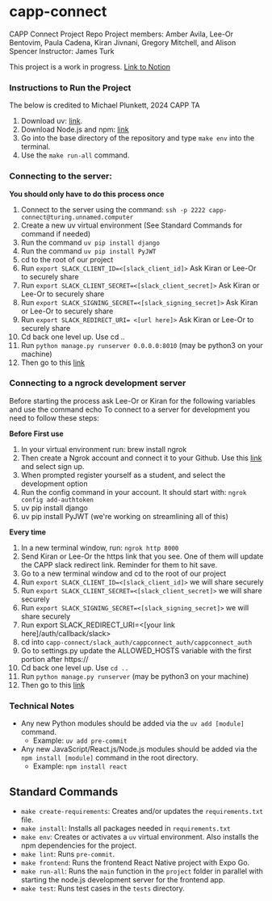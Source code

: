 # capp-connect
CAPP Connect Project Repo
Project members: Amber Avila, Lee-Or Bentovim, Paula Cadena, Kiran Jivnani, Gregory Mitchell, and Alison Spencer
Instructor: James Turk

This project is a work in progress. [Link to Notion](https://www.notion.so/Projects-Tasks-1d50e856f08380bdb819cc3870547466)

### Instructions to Run the Project

The below is credited to Michael Plunkett, 2024 CAPP TA

1. Download uv: [link](https://docs.astral.sh/uv/).
2. Download Node.js and npm: [link](https://docs.npmjs.com/downloading-and-installing-node-js-and-npm)
3. Go into the base directory of the repository and type `make env` into the terminal.
4. Use the `make run-all` command.

### Connecting to the server:
 **You should only have to do this process once**
1. Connect to the server using the command: `ssh -p 2222 capp-connect@turing.unnamed.computer`
2. Create a new uv virtual environment (See Standard Commands for command if needed)
4. Run the command `uv pip install django`
5. Run the command `uv pip install PyJWT`
6. cd to the root of our project
7. Run `export SLACK_CLIENT_ID=<[slack_client_id]>` Ask Kiran or Lee-Or to securely share
8. Run `export SLACK_CLIENT_SECRET=<[slack_client_secret]>` Ask Kiran or Lee-Or to securely share
9. Run `export SLACK_SIGNING_SECRET=<[slack_signing_secret]>` Ask Kiran or Lee-Or to securely share
10. Run `export SLACK_REDIRECT_URI= <[url here]>` Ask Kiran or Lee-Or to securely share
11. Cd back one level up. Use cd ..
12. Run `python manage.py runserver 0.0.0.0:8010` (may be python3 on your machine)
13. Then go to this [link](https://capp-connect.unnamed.computer/auth/login/slack/)


### Connecting to a ngrock development server
Before starting the process ask Lee-Or or Kiran for the following variables and
use the command echo
To connect to a server for development you need to follow these steps:

**Before First use**
1. In your virtual environment run: brew install ngrok
2. Then create a Ngrok account and connect it to your Github. Use this [link](https://ngrok.com/) and select
  sign up.
3. When prompted register yourself as a student, and select the development option
4. Run the config command in your account. It should start with: `ngrok config add-authtoken`
5. uv pip install django
6. uv pip install PyJWT (we're working on streamlining all of this)


**Every time**
1. In a new terminal window, run: `ngrok http 8000`
2. Send Kiran or Lee-Or the https link that you see. One of them will update the
  CAPP slack redirect link. Reminder for them to hit save.
3. Go to a new terminal window and cd to the root of our project
4. Run `export SLACK_CLIENT_ID=<[slack_client_id]>` we will share securely
5. Run `export SLACK_CLIENT_SECRET=<[slack_client_secret]>` we will share securely
6. Run `export SLACK_SIGNING_SECRET=<[slack_signing_secret]>` we will share securely
7. Run export SLACK_REDIRECT_URI=<[your link here]/auth/callback/slack>
8. cd into `capp-connect/slack_auth/cappconnect_auth/cappconnect_auth`
10. Go to settings.py update the ALLOWED_HOSTS variable with the first portion after https://
11. Cd back one level up. Use `cd ..`
12. Run `python manage.py runserver` (may be python3 on your machine)
13. Then go to this [link](http://127.0.0.1:8000/auth/login/slack/)

### Technical Notes
- Any new Python modules should be added via the `uv add [module]` command.
  - Example: `uv add pre-commit`
- Any new JavaScript/React.js/Node.js modules should be added via the `npm install [module]` command in the root directory.
  - Example: `npm install react`

## Standard Commands
- `make create-requirements`: Creates and/or updates the `requirements.txt` file.
- `make install`: Installs all packages needed in `requirements.txt`
- `make env`: Creates or activates a `uv` virtual environment. Also installs the npm dependencies for the project.
- `make lint`: Runs `pre-commit`.
- `make frontend`: Runs the frontend React Native project with Expo Go.
- `make run-all`: Runs the `main` function in the `project` folder in parallel with starting the node.js development server for the frontend app.
- `make test`: Runs test cases in the `tests` directory.
